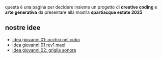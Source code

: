 questa è una pagina per decidere insieme un progetto di **creative coding** e **arte generativa** da presentare alla mostra **spartiacque estate 2025**


## nostre idee
* [idea giovanni 01: occhio nel cubo](idea_giovanni_01.md)
* [idea giovanni 01 rev1 mael](idea_giovanni_01_rev_1.md)
* [idea giovanni 02: griglia sonora](idea_giovanni_01_rev_1.md)